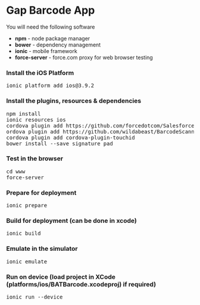 <h1>Gap Barcode App</h1>

<p>You will need the following software</p>
<ul>
<li><b>npm</b> - node package manager</li>
<li><b>bower</b> - dependency management</li>
<li><b>ionic</b> - mobile framework</li>
<li><b>force-server</b> - force.com proxy for web browser testing</li>
</ul>

<h3>Install the iOS Platform</h3>
<pre>ionic platform add ios@3.9.2</pre>

<h3>Install the plugins, resources & dependencies</h3>
<pre>
npm install
ionic resources ios
cordova plugin add https://github.com/forcedotcom/SalesforceMobileSDK-CordovaPlugin
ordova plugin add https://github.com/wildabeast/BarcodeScanner.git
cordova plugin add cordova-plugin-touchid
bower install --save signature_pad
</pre>

<h3>Test in the browser</h3>
<pre>
cd www
force-server
</pre>

<h3>Prepare for deployment</h3>
<pre>ionic prepare</pre>

<h3>Build for deployment (can be done in xcode)</h3>
<pre>ionic build</pre>

<h3>Emulate in the simulator</h3>
<pre>ionic emulate</pre>

<h3>Run on device (load project in XCode (platforms/ios/BATBarcode.xcodeproj) if required)</h3>
<pre>ionic run --device</pre>
